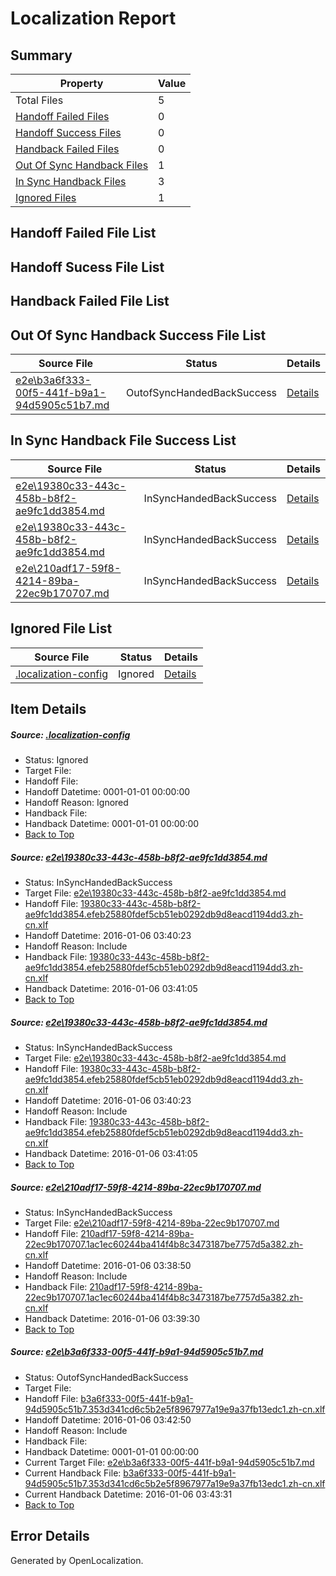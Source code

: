 # <a name='report-top'></a> Localization Report

## Summary
 Property | Value 
 -------- | ----- 
 Total Files | 5
[ Handoff Failed Files ](#handoff-failed-list)| 0
[ Handoff Success Files ](#handoff-success-list)| 0
[ Handback Failed Files ](#handback-failed-list)| 0
[ Out Of Sync Handback Files ](#outofsync-handback-success-list)| 1
[ In Sync Handback Files ](#insync-handback-success-list)| 3
[ Ignored Files ](#ignored-list)| 1

## <a name='handoff-failed-list'></a> Handoff Failed File List

## <a name='handoff-success-list'></a> Handoff Sucess File List

## <a name='handback-failed-list'></a> Handback Failed File List

## <a name='outofsync-handback-success-list'></a> Out Of Sync Handback Success File List
 Source File | Status | Details 
 ----------- | ------ | ------- 
 [e2e\b3a6f333-00f5-441f-b9a1-94d5905c51b7.md](https://github.com/OpenLocalizationTest/oltest/blob/1aed99e1a7ee9975158882fe2c508652552553e1/e2e/b3a6f333-00f5-441f-b9a1-94d5905c51b7.md) | OutofSyncHandedBackSuccess | [Details](#1f34f7a22d4d85007a36f57d937b36c5c88953a44)

## <a name='insync-handback-success-list'></a> In Sync Handback File Success List
 Source File | Status | Details 
 ----------- | ------ | ------- 
 [e2e\19380c33-443c-458b-b8f2-ae9fc1dd3854.md](https://github.com/OpenLocalizationTest/oltest/blob/3e9302b60f054379a6267548c89f724dfe38edd3/e2e/19380c33-443c-458b-b8f2-ae9fc1dd3854.md) | InSyncHandedBackSuccess | [Details](#8a1ae15bfc6dfc9aebb63727b3f630ac00c177ea1)
 [e2e\19380c33-443c-458b-b8f2-ae9fc1dd3854.md](https://github.com/OpenLocalizationTest/oltest/blob/3e9302b60f054379a6267548c89f724dfe38edd3/e2e/19380c33-443c-458b-b8f2-ae9fc1dd3854.md) | InSyncHandedBackSuccess | [Details](#8a1ae15bfc6dfc9aebb63727b3f630ac00c177ea3)
 [e2e\210adf17-59f8-4214-89ba-22ec9b170707.md](https://github.com/OpenLocalizationTest/oltest/blob/b976440ed24fddb8af4e3309674f21d8e85773fc/e2e/210adf17-59f8-4214-89ba-22ec9b170707.md) | InSyncHandedBackSuccess | [Details](#fd2dd69d4f3ea5be58b59da2d92fea6dc6d4311a2)

## <a name='ignored-list'></a> Ignored File List
 Source File | Status | Details 
 ----------- | ------ | ------- 
 [.localization-config](https://github.com/OpenLocalizationTest/oltest/blob/1aed99e1a7ee9975158882fe2c508652552553e1/.localization-config) | Ignored | [Details](#e4725be8631cbe979bbe0fa8b97cd75f1fd41d4d0)

## Item Details
##### <a name='e4725be8631cbe979bbe0fa8b97cd75f1fd41d4d0'></a> Source: [.localization-config](https://github.com/OpenLocalizationTest/oltest/blob/1aed99e1a7ee9975158882fe2c508652552553e1/.localization-config)
* Status: Ignored
* Target File: 
* Handoff File: 
* Handoff Datetime: 0001-01-01 00:00:00
* Handoff Reason: Ignored
* Handback File: 
* Handback Datetime: 0001-01-01 00:00:00
* [Back to Top](#report-top)

##### <a name='8a1ae15bfc6dfc9aebb63727b3f630ac00c177ea1'></a> Source: [e2e\19380c33-443c-458b-b8f2-ae9fc1dd3854.md](https://github.com/OpenLocalizationTest/oltest/blob/3e9302b60f054379a6267548c89f724dfe38edd3/e2e/19380c33-443c-458b-b8f2-ae9fc1dd3854.md)
* Status: InSyncHandedBackSuccess
* Target File: [e2e\19380c33-443c-458b-b8f2-ae9fc1dd3854.md](https://github.com/OpenLocalizationTestOrg/oltest.zh-cn/blob/2705755d75b424ef0a7c32fe43d17352609184c5/e2e/19380c33-443c-458b-b8f2-ae9fc1dd3854.md)
* Handoff File: [19380c33-443c-458b-b8f2-ae9fc1dd3854.efeb25880fdef5cb51eb0292db9d8eacd1194dd3.zh-cn.xlf](https://github.com/OpenLocalizationTestOrg/olhandoff/blob/ee0abc3f6ef583efe11f010a7995f6d04e7db521/ol-handoff/OpenLocalizationTestOrg/oltest.zh-cn/qimu/19380c33-443c-458b-b8f2-ae9fc1dd3854.efeb25880fdef5cb51eb0292db9d8eacd1194dd3.zh-cn.xlf)
* Handoff Datetime: 2016-01-06 03:40:23
* Handoff Reason: Include
* Handback File: [19380c33-443c-458b-b8f2-ae9fc1dd3854.efeb25880fdef5cb51eb0292db9d8eacd1194dd3.zh-cn.xlf](https://github.com/OpenLocalizationTestOrg/olhandback/blob/88195069ff98bcfa7b268ee0ac3f65a76ad6b20e/ol-handback/OpenLocalizationTestOrg/oltest.zh-cn/qimu/19380c33-443c-458b-b8f2-ae9fc1dd3854.efeb25880fdef5cb51eb0292db9d8eacd1194dd3.zh-cn.xlf)
* Handback Datetime: 2016-01-06 03:41:05
* [Back to Top](#report-top)

##### <a name='8a1ae15bfc6dfc9aebb63727b3f630ac00c177ea3'></a> Source: [e2e\19380c33-443c-458b-b8f2-ae9fc1dd3854.md](https://github.com/OpenLocalizationTest/oltest/blob/3e9302b60f054379a6267548c89f724dfe38edd3/e2e/19380c33-443c-458b-b8f2-ae9fc1dd3854.md)
* Status: InSyncHandedBackSuccess
* Target File: [e2e\19380c33-443c-458b-b8f2-ae9fc1dd3854.md](https://github.com/OpenLocalizationTestOrg/oltest.zh-cn/blob/2705755d75b424ef0a7c32fe43d17352609184c5/e2e/19380c33-443c-458b-b8f2-ae9fc1dd3854.md)
* Handoff File: [19380c33-443c-458b-b8f2-ae9fc1dd3854.efeb25880fdef5cb51eb0292db9d8eacd1194dd3.zh-cn.xlf](https://github.com/OpenLocalizationTestOrg/olhandoff/blob/ee0abc3f6ef583efe11f010a7995f6d04e7db521/ol-handoff/OpenLocalizationTestOrg/oltest.zh-cn/qimu/19380c33-443c-458b-b8f2-ae9fc1dd3854.efeb25880fdef5cb51eb0292db9d8eacd1194dd3.zh-cn.xlf)
* Handoff Datetime: 2016-01-06 03:40:23
* Handoff Reason: Include
* Handback File: [19380c33-443c-458b-b8f2-ae9fc1dd3854.efeb25880fdef5cb51eb0292db9d8eacd1194dd3.zh-cn.xlf](https://github.com/OpenLocalizationTestOrg/olhandback/blob/88195069ff98bcfa7b268ee0ac3f65a76ad6b20e/ol-handback/OpenLocalizationTestOrg/oltest.zh-cn/qimu/19380c33-443c-458b-b8f2-ae9fc1dd3854.efeb25880fdef5cb51eb0292db9d8eacd1194dd3.zh-cn.xlf)
* Handback Datetime: 2016-01-06 03:41:05
* [Back to Top](#report-top)

##### <a name='fd2dd69d4f3ea5be58b59da2d92fea6dc6d4311a2'></a> Source: [e2e\210adf17-59f8-4214-89ba-22ec9b170707.md](https://github.com/OpenLocalizationTest/oltest/blob/b976440ed24fddb8af4e3309674f21d8e85773fc/e2e/210adf17-59f8-4214-89ba-22ec9b170707.md)
* Status: InSyncHandedBackSuccess
* Target File: [e2e\210adf17-59f8-4214-89ba-22ec9b170707.md](https://github.com/OpenLocalizationTestOrg/oltest.zh-cn/blob/cc7d9af4992a3a97055a14d5e06483487b472244/e2e/210adf17-59f8-4214-89ba-22ec9b170707.md)
* Handoff File: [210adf17-59f8-4214-89ba-22ec9b170707.1ac1ec60244ba414f4b8c3473187be7757d5a382.zh-cn.xlf](https://github.com/OpenLocalizationTestOrg/olhandoff/blob/b1b54cc9d2f3c47b9b9da1f56e57d8a0b914cf74/ol-handoff/OpenLocalizationTestOrg/oltest.zh-cn/qimu/210adf17-59f8-4214-89ba-22ec9b170707.1ac1ec60244ba414f4b8c3473187be7757d5a382.zh-cn.xlf)
* Handoff Datetime: 2016-01-06 03:38:50
* Handoff Reason: Include
* Handback File: [210adf17-59f8-4214-89ba-22ec9b170707.1ac1ec60244ba414f4b8c3473187be7757d5a382.zh-cn.xlf](https://github.com/OpenLocalizationTestOrg/olhandback/blob/4ac00acc0a8dd6717a7c1f3b268856f8b2217306/ol-handback/OpenLocalizationTestOrg/oltest.zh-cn/qimu/210adf17-59f8-4214-89ba-22ec9b170707.1ac1ec60244ba414f4b8c3473187be7757d5a382.zh-cn.xlf)
* Handback Datetime: 2016-01-06 03:39:30
* [Back to Top](#report-top)

##### <a name='1f34f7a22d4d85007a36f57d937b36c5c88953a44'></a> Source: [e2e\b3a6f333-00f5-441f-b9a1-94d5905c51b7.md](https://github.com/OpenLocalizationTest/oltest/blob/1aed99e1a7ee9975158882fe2c508652552553e1/e2e/b3a6f333-00f5-441f-b9a1-94d5905c51b7.md)
* Status: OutofSyncHandedBackSuccess
* Target File: 
* Handoff File: [b3a6f333-00f5-441f-b9a1-94d5905c51b7.353d341cd6c5b2e5f8967977a19e9a37fb13edc1.zh-cn.xlf](https://github.com/OpenLocalizationTestOrg/olhandoff/blob/08d33b7e896ec8c9f2e73090616390d13fc5b6c3/ol-handoff/OpenLocalizationTestOrg/oltest.zh-cn/qimu/b3a6f333-00f5-441f-b9a1-94d5905c51b7.353d341cd6c5b2e5f8967977a19e9a37fb13edc1.zh-cn.xlf)
* Handoff Datetime: 2016-01-06 03:42:50
* Handoff Reason: Include
* Handback File: 
* Handback Datetime: 0001-01-01 00:00:00
* Current Target File: [e2e\b3a6f333-00f5-441f-b9a1-94d5905c51b7.md](https://github.com/OpenLocalizationTestOrg/oltest.zh-cn/blob/0f26ca1b91e18bd7b06cfa8cee7b368174c01e14/e2e/b3a6f333-00f5-441f-b9a1-94d5905c51b7.md)
* Current Handback File: [b3a6f333-00f5-441f-b9a1-94d5905c51b7.353d341cd6c5b2e5f8967977a19e9a37fb13edc1.zh-cn.xlf](https://github.com/OpenLocalizationTestOrg/olhandback/blob/9d6db6ec86f81aa2b2fcbba173ac792670ddfd01/ol-handback/OpenLocalizationTestOrg/oltest.zh-cn/qimu/b3a6f333-00f5-441f-b9a1-94d5905c51b7.353d341cd6c5b2e5f8967977a19e9a37fb13edc1.zh-cn.xlf)
* Current Handback Datetime: 2016-01-06 03:43:31
* [Back to Top](#report-top)


## Error Details

Generated by OpenLocalization.
